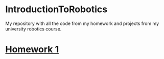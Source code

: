 # IntroductionToRobotics
My repository with all the code from my homework and projects from my university robotics course. 

# [Homework 1](/blob/main/Homework/Homework_1.ino.md)

